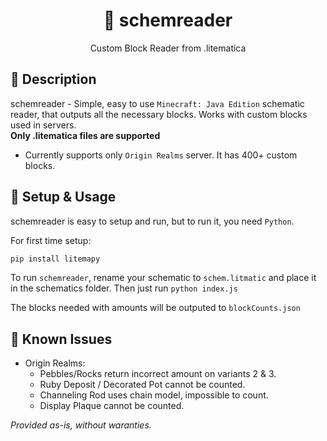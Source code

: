 <h1 align="center">🧱 schemreader</h1>
<p align="center">Custom Block Reader from .litematica</p>

## 📝 Description
schemreader - Simple, easy to use `Minecraft: Java Edition` schematic reader, that outputs all the necessary blocks.
Works with custom blocks used in servers.\
**Only .litematica files are supported**

* Currently supports only `Origin Realms` server. It has 400+ custom blocks.

## 🔧 Setup & Usage
schemreader is easy to setup and run, but to run it, you need `Python`.

For first time setup:
```sh
pip install litemapy
```

To run `schemreader`, rename your schematic to `schem.litmatic` and place it in the schematics folder.
Then just run `python index.js`

The blocks needed with amounts will be outputed to `blockCounts.json`

## 📰 Known Issues
* Origin Realms:
  * Pebbles/Rocks return incorrect amount on variants 2 & 3.
  * Ruby Deposit / Decorated Pot cannot be counted.
  * Channeling Rod uses chain model, impossible to count.
  * Display Plaque cannot be counted.


_Provided as-is, without waranties._
